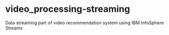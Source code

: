 video_processing-streaming
==========================

Data streaming part of video recommendation system using IBM InfoSphere Streams
